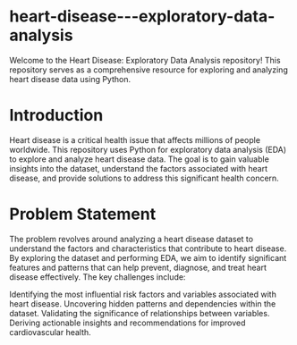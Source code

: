 # heart-disease---exploratory-data-analysis
Welcome to the Heart Disease: Exploratory Data Analysis repository! This repository serves as a comprehensive resource for exploring and analyzing heart disease data using Python.
# Introduction
Heart disease is a critical health issue that affects millions of people worldwide. This repository uses Python for exploratory data analysis (EDA) to explore and analyze heart disease data. The goal is to gain valuable insights into the dataset, understand the factors associated with heart disease, and provide solutions to address this significant health concern.

# Problem Statement
The problem revolves around analyzing a heart disease dataset to understand the factors and characteristics that contribute to heart disease. By exploring the dataset and performing EDA, we aim to identify significant features and patterns that can help prevent, diagnose, and treat heart disease effectively. The key challenges include:

Identifying the most influential risk factors and variables associated with heart disease.
Uncovering hidden patterns and dependencies within the dataset.
Validating the significance of relationships between variables.
Deriving actionable insights and recommendations for improved cardiovascular health.
